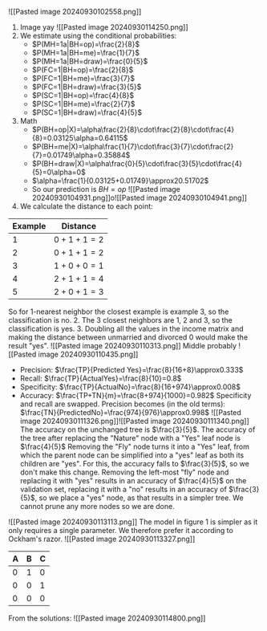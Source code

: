 ![[Pasted image 20240930102558.png]]
1. Image yay
![[Pasted image 20240930114250.png]]
2. We estimate using the conditional probabilities:
	- $P(MH=1a|BH=op)=\frac{2}{8}$
	- $P(MH=1a|BH=me)=\frac{1}{7}$
	- $P(MH=1a|BH=draw)=\frac{0}{5}$
	- $P(FC=1|BH=op)=\frac{2}{8}$
	- $P(FC=1|BH=me)=\frac{3}{7}$
	- $P(FC=1|BH=draw)=\frac{3}{5}$
	- $P(SC=1|BH=op)=\frac{4}{8}$
	- $P(SC=1|BH=me)=\frac{2}{7}$
	- $P(SC=1|BH=draw)=\frac{4}{5}$
3. Math
	- $P(BH=op|X)=\alpha\frac{2}{8}\cdot\frac{2}{8}\cdot\frac{4}{8}=0.03125\alpha=0.64115$
	- $P(BH=me|X)=\alpha\frac{1}{7}\cdot\frac{3}{7}\cdot\frac{2}{7}=0.01749\alpha=0.35884$
	- $P(BH=draw|X)=\alpha\frac{0}{5}\cdot\frac{3}{5}\cdot\frac{4}{5}=0\alpha=0$
	- $\alpha=\frac{1}{0.03125+0.01749}\approx20.51702$
	- So our prediction is $BH=op$
![[Pasted image 20240930104931.png]]o![[Pasted image 20240930104941.png]]
1. We calculate the distance to each point:

| Example | Distance  |
| ------- | --------- |
| 1       | $0+1+1=2$ |
| 2       | $0+1+1=2$ |
| 3       | $1+0+0=1$ |
| 4       | $2+1+1=4$ |
| 5       | $2+0+1=3$ |
So for 1-nearest neighbor the closest example is example 3, so the classification is no.
2. The 3 closest neighbors are 1, 2 and 3, so the classification is yes.
3. Doubling all the values in the income matrix and making the distance between unmarried and divorced 0 would make the result "yes".
![[Pasted image 20240930110313.png]]
Middle probably
![[Pasted image 20240930110435.png]]
- Precision: $\frac{TP}{Predicted Yes}=\frac{8}{16+8}\approx0.333$
- Recall: $\frac{TP}{ActualYes}=\frac{8}{10}=0.8$
- Specificity: $\frac{TP}{ActualNo}=\frac{8}{16+974}\approx0.008$
- Accuracy: $\frac{TP+TN}{m}=\frac{8+974}{1000}=0.982$
Specificity and recall are swapped.
Precision becomes (in the old terms): $\frac{TN}{PredictedNo}=\frac{974}{976}\approx0.998$
![[Pasted image 20240930111326.png]]![[Pasted image 20240930111340.png]]
The accuracy on the unchanged tree is $\frac{3}{5}$.
The accuracy of the tree after replacing the "Nature" node with a "Yes" leaf node is $\frac{4}{5}$
Removing the "Fly" node turns it into a "Yes" leaf, from which the parent node can be simplified into a "yes" leaf as both its children are "yes". For this, the accuracy falls to $\frac{3}{5}$, so we don't make this change.
Removing the left-most "fly" node and replacing it with "yes" results in an accuracy of $\frac{4}{5}$ on the validation set, replacing it with a "no" results in an accuracy of $\frac{3}{5}$, so we place a "yes" node, as that results in a simpler tree.
We cannot prune any more nodes so we are done.

![[Pasted image 20240930113113.png]]
The model in figure 1 is simpler as it only requires a single parameter. We therefore prefer it according to Ockham's razor.
![[Pasted image 20240930113327.png]]

| A   | B   | C   |
| --- | --- | --- |
| 0   | 1   | 0   |
| 0   | 0   | 1   |
| 0   | 0   | 0   |
From the solutions:
![[Pasted image 20240930114800.png]]
